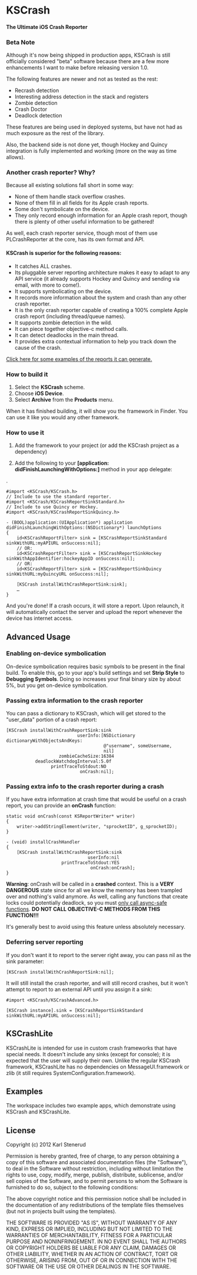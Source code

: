 KSCrash
=======

#### The Ultimate iOS Crash Reporter

### Beta Note

Although it's now being shipped in production apps, KSCrash is still
officially considered "beta" software because there are a few more
enhancements I want to make before releasing version 1.0.

The following features are newer and not as tested as the rest:

- Recrash detection
- Interesting address detection in the stack and registers
- Zombie detection
- Crash Doctor 
- Deadlock detection

These features are being used in deployed systems, but have not had as much
exposure as the rest of the library.

Also, the backend side is not done yet, though Hockey and Quincy integration
is fully implemented and working (more on the way as time allows).


### Another crash reporter? Why?

Because all existing solutions fall short in some way:

* None of them handle stack overflow crashes.
* None of them fill in all fields for its Apple crash reports.
* Some don't symbolicate on the device.
* They only record enough information for an Apple crash report, though there
  is plenty of other useful information to be gathered!

As well, each crash reporter service, though most of them use PLCrashReporter
at the core, has its own format and API.

#### KSCrash is superior for the following reasons:

* It catches ALL crashes.
* Its pluggable server reporting architecture makes it easy to adapt to any API
  service (it already supports Hockey and Quincy and sending via email, with
  more to come!).
* It supports symbolicating on the device.
* It records more information about the system and crash than any other crash
  reporter.
* It is the only crash reporter capable of creating a 100% complete Apple crash
  report (including thread/queue names).
* It supports zombie detection in the wild.
* It can piece together objective-c method calls.
* It can detect deadlocks in the main thread.
* It provides extra contextual information to help you track down the cause of
  the crash.

[Click here for some examples of the reports it can generate.](https://github.com/kstenerud/KSCrash/tree/master/ExampleReports)


### How to build it

1. Select the **KSCrash** scheme.
2. Choose **iOS Device**.
3. Select **Archive** from the **Products** menu.

When it has finished building, it will show you the framework in Finder. You
can use it like you would any other framework.


### How to use it

1. Add the framework to your project (or add the KSCrash project as a
   dependency)

2. Add the following to your **[application: didFinishLaunchingWithOptions:]**
   method in your app delegate:

.

    #import <KSCrash/KSCrash.h>
    // Include to use the standard reporter.
    #import <KSCrash/KSCrashReportSinkStandard.h>
    // Include to use Quincy or Hockey.
    #import <KSCrash/KSCrashReportSinkQuincy.h>

	- (BOOL)application:(UIApplication*) application didFinishLaunchingWithOptions:(NSDictionary*) launchOptions
	{
    	id<KSCrashReportFilter> sink = [KSCrashReportSinkStandard sinkWithURL:myAPIURL onSuccess:nil];
	    // OR:
    	id<KSCrashReportFilter> sink = [KSCrashReportSinkHockey sinkWithAppIdentifier:hockeyAppID onSuccess:nil];
	    // OR:
    	id<KSCrashReportFilter> sink = [KSCrashReportSinkQuincy sinkWithURL:myQuincyURL onSuccess:nil];

	    [KSCrash installWithCrashReportSink:sink];
	    …
	}

And you're done! If a crash occurs, it will store a report. Upon relaunch, it
will automatically contact the server and upload the report whenever the device has internet access.


Advanced Usage
--------------

### Enabling on-device symbolication

On-device symbolication requires basic symbols to be present in the final
build. To enable this, go to your app's build settings and set **Strip Style**
to **Debugging Symbols**. Doing so increases your final binary size by about
5%, but you get on-device symbolication.


### Passing extra information to the crash reporter

You can pass a dictionary to KSCrash, which will get stored to the "user_data"
portion of a crash report:

    [KSCrash installWithCrashReportSink:sink
                               userInfo:[NSDictionary dictionaryWithObjectsAndKeys:
                                         @"username", someUsername,
                                         nil]
                        zombieCacheSize:16384
               deadlockWatchdogInterval:5.0f
                     printTraceToStdout:NO
                                onCrash:nil];


### Passing extra info to the crash reporter during a crash

If you have extra information at crash time that would be useful on a crash
report, you can provide an **onCrash** function:

    static void onCrash(const KSReportWriter* writer)
    {
        writer->addStringElement(writer, "sprocketID", g_sprocketID);
    }
    
    - (void) installCrashHandler
    {
        [KSCrash installWithCrashReportSink:sink
                                   userInfo:nil
                         printTraceToStdout:YES
                                    onCrash:onCrash];
    }

**Warning**: onCrash will be called in a **crashed** context. This is a
**VERY DANGEROUS** state since for all we know the memory has been trampled
over and nothing's valid anymore. As well, calling any functions that create
locks could potentially deadlock, so you must
[only call async-safe functions](https://www.securecoding.cert.org/confluence/display/seccode/SIG30-C.+Call+only+asynchronous-safe+functions+within+signal+handlers).
**DO NOT CALL OBJECTIVE-C METHODS FROM THIS FUNCTION!!!**

It's generally best to avoid using this feature unless absolutely necessary.


### Deferring server reporting

If you don't want it to report to the server right away, you can pass nil as
the sink parameter:

    [KSCrash installWithCrashReportSink:nil];

It will still install the crash reporter, and will still record crashes, but it
won't attempt to report to an external API until you assign it a sink:

    #import <KSCrash/KSCrashAdvanced.h>

	[KSCrash instance].sink = [KSCrashReportSinkStandard sinkWithURL:myAPIURL onSuccess:nil];


KSCrashLite
-----------

KSCrashLite is intended for use in custom crash frameworks that have special needs. It doesn't
include any sinks (except for console); it is expected that the user will supply their own.
Unlike the regular KSCrash framework, KSCrashLite has no dependencies on MessageUI.framework or
zlib (it still requires SystemConfiguration.framework).


Examples
--------

The workspace includes two example apps, which demonstrate using KSCrash and
KSCrashLite.


License
-------

Copyright (c) 2012 Karl Stenerud

Permission is hereby granted, free of charge, to any person obtaining a copy
of this software and associated documentation files (the "Software"), to deal
in the Software without restriction, including without limitation the rights
to use, copy, modify, merge, publish, distribute, sublicense, and/or sell
copies of the Software, and to permit persons to whom the Software is
furnished to do so, subject to the following conditions:

The above copyright notice and this permission notice shall be included in
the documentation of any redistributions of the template files themselves
(but not in projects built using the templates).

THE SOFTWARE IS PROVIDED "AS IS", WITHOUT WARRANTY OF ANY KIND, EXPRESS OR
IMPLIED, INCLUDING BUT NOT LIMITED TO THE WARRANTIES OF MERCHANTABILITY,
FITNESS FOR A PARTICULAR PURPOSE AND NONINFRINGEMENT. IN NO EVENT SHALL THE
AUTHORS OR COPYRIGHT HOLDERS BE LIABLE FOR ANY CLAIM, DAMAGES OR OTHER
LIABILITY, WHETHER IN AN ACTION OF CONTRACT, TORT OR OTHERWISE, ARISING FROM,
OUT OF OR IN CONNECTION WITH THE SOFTWARE OR THE USE OR OTHER DEALINGS IN
THE SOFTWARE.
